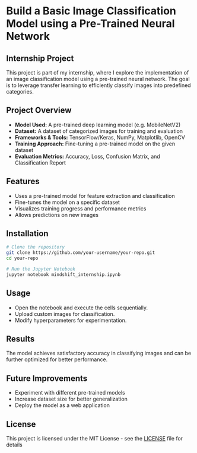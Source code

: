 # Build a Basic Image Classification Model using a Pre-Trained Neural Network

## Internship Project

This project is part of my internship, where I explore the implementation of an image classification model using a pre-trained neural network. The goal is to leverage transfer learning to efficiently classify images into predefined categories.

## Project Overview

- **Model Used:** A pre-trained deep learning model (e.g. MobileNetV2)
- **Dataset:** A dataset of categorized images for training and evaluation
- **Frameworks & Tools:** TensorFlow/Keras, NumPy, Matplotlib, OpenCV
- **Training Approach:** Fine-tuning a pre-trained model on the given dataset
- **Evaluation Metrics:** Accuracy, Loss, Confusion Matrix, and Classification Report

## Features
- Uses a pre-trained model for feature extraction and classification
- Fine-tunes the model on a specific dataset
- Visualizes training progress and performance metrics
- Allows predictions on new images

## Installation

```bash
# Clone the repository
git clone https://github.com/your-username/your-repo.git
cd your-repo

# Run the Jupyter Notebook
jupyter notebook mindshift_internship.ipynb
```

## Usage
- Open the notebook and execute the cells sequentially.
- Upload custom images for classification.
- Modify hyperparameters for experimentation.

## Results
The model achieves satisfactory accuracy in classifying images and can be further optimized for better performance.

## Future Improvements
- Experiment with different pre-trained models
- Increase dataset size for better generalization
- Deploy the model as a web application


## License
This project is licensed under the MIT License  - see the [LICENSE](LICENSE) file for details

